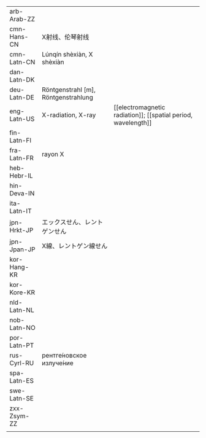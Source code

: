 | | | |
|-|-|-|
| arb-Arab-ZZ |  |  |
| cmn-Hans-CN | X射线、伦琴射线 |  |
| cmn-Latn-CN | Lúnqín shèxiàn, X shèxiàn |  |
| dan-Latn-DK |  |  |
| deu-Latn-DE | Röntgenstrahl [m], Röntgenstrahlung |  |
| eng-Latn-US | X-radiation, X-ray | [[electromagnetic radiation]]; [[spatial period, wavelength]] |
| fin-Latn-FI |  |  |
| fra-Latn-FR | rayon X |  |
| heb-Hebr-IL |  |  |
| hin-Deva-IN |  |  |
| ita-Latn-IT |  |  |
| jpn-Hrkt-JP | エックスせん、レントゲンせん |  |
| jpn-Jpan-JP | X線、レントゲン線せん |  |
| kor-Hang-KR |  |  |
| kor-Kore-KR |  |  |
| nld-Latn-NL |  |  |
| nob-Latn-NO |  |  |
| por-Latn-PT |  |  |
| rus-Cyrl-RU | рентге́новское излуче́ние |  |
| spa-Latn-ES |  |  |
| swe-Latn-SE |  |  |
| zxx-Zsym-ZZ |  |  |
|  |  |  |
